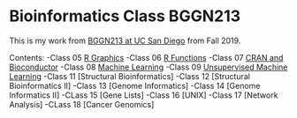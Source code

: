 # Bioinformatics Class BGGN213
This is my work from [BGGN213 at UC San Diego](https://bioboot.github.io/bggn213_F19) from Fall 2019.

Contents:
-Class 05 [R Graphics](https://github.com/analineaguayo/BGGN213/blob/master/Class5markdown.md)
-Class 06 [R Functions](https://github.com/analineaguayo/BGGN213/blob/master/Class06_HandsOn%20copy/Class06_Homework_Aguayo.md)
-Class 07 [CRAN and Bioconductor](https://github.com/analineaguayo/BGGN213/blob/master/Class07.md)
-Class 08 [Machine Learning](https://github.com/analineaguayo/BGGN213/blob/master/Class08_20181025.md)
-Class 09 [Unsupervised Machine Learning](https://github.com/analineaguayo/BGGN213/blob/master/Class09_HandsOnWorksheet.md)
-Class 11 [Structural Bioinformatics]
-Class 12 [Structural Bioinformatics II]
-Class 13 [Genome Informatics]
-Class 14 [Genome Informatics II]
-CLass 15 [Gene Lists]
-Class 16 [UNIX]
-Class 17 [Network Analysis]
-CLass 18 [Cancer Genomics]
